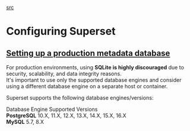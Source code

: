 [src](https://superset.apache.org/docs/configuration/configuring-superset)

# Configuring Superset
## [Setting up a production metadata database](https://superset.apache.org/docs/configuration/configuring-superset#setting-up-a-production-metadata-database)
For production environments, using **SQLite is highly discouraged** due to security, scalability, and data integrity reasons.  
It's important to use only the supported database engines and consider using a different database engine on a separate host or container.

Superset supports the following database engines/versions:

Database Engine	Supported Versions  
**PostgreSQL**	10.X, 11.X, 12.X, 13.X, 14.X, 15.X, 16.X  
**MySQL**	5.7, 8.X
